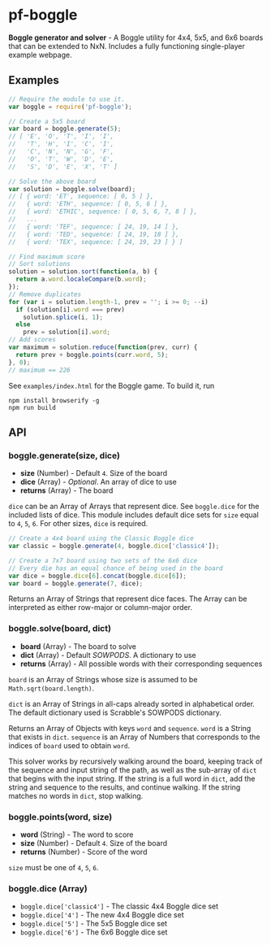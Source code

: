 # pf-boggle

**Boggle generator and solver** - A Boggle utility for 4x4, 5x5, and 6x6 boards that can be extended to NxN. Includes a fully functioning single-player example webpage.

## Examples

```javascript
// Require the module to use it.
var boggle = require('pf-boggle');

// Create a 5x5 board
var board = boggle.generate(5);
// [ 'E', 'O', 'T', 'I', 'I',
//   'T', 'H', 'I', 'C', 'I',
//   'C', 'N', 'N', 'G', 'F',
//   'O', 'T', 'W', 'D', 'E',
//   'S', 'D', 'E', 'X', 'T' ]

// Solve the above board
var solution = boggle.solve(board);
// [ { word: 'ET', sequence: [ 0, 5 ] },
//   { word: 'ETH', sequence: [ 0, 5, 6 ] },
//   { word: 'ETHIC', sequence: [ 0, 5, 6, 7, 8 ] },
//   ...
//   { word: 'TEF', sequence: [ 24, 19, 14 ] },
//   { word: 'TED', sequence: [ 24, 19, 18 ] },
//   { word: 'TEX', sequence: [ 24, 19, 23 ] } ]

// Find maximum score
// Sort solutions
solution = solution.sort(function(a, b) {
  return a.word.localeCompare(b.word);
});
// Remove duplicates
for (var i = solution.length-1, prev = ''; i >= 0; --i)
  if (solution[i].word === prev)
    solution.splice(i, 1);
  else
    prev = solution[i].word;
// Add scores
var maximum = solution.reduce(function(prev, curr) {
  return prev + boggle.points(curr.word, 5);
}, 0);
// maximum == 226
```

See `examples/index.html` for the Boggle game. To build it, run
```
npm install browserify -g
npm run build
```

## API

### boggle.generate(size, dice)

 * **size** (Number) - Default `4`. Size of the board
 * **dice** (Array) - *Optional*. An array of dice to use
 * **returns** (Array) - The board

`dice` can be an Array of Arrays that represent dice. See `boggle.dice` for the included lists of dice. This module includes default dice sets for `size` equal to `4`, `5`, `6`. For other sizes, `dice` is required.

```javascript
// Create a 4x4 board using the Classic Boggle dice
var classic = boggle.generate(4, boggle.dice['classic4']);

// Create a 7x7 board using two sets of the 6x6 dice
// Every die has an equal chance of being used in the board
var dice = boggle.dice[6].concat(boggle.dice[6]);
var board = boggle.generate(7, dice);
```

Returns an Array of Strings that represent dice faces. The Array can be interpreted as either row-major or column-major order.

### boggle.solve(board, dict)

 * **board** (Array) - The board to solve
 * **dict** (Array) - Default *SOWPODS*. A dictionary to use
 * **returns** (Array) - All possible words with their corresponding sequences

`board` is an Array of Strings whose size is assumed to be `Math.sqrt(board.length)`.

`dict` is an Array of Strings in all-caps already sorted in alphabetical order. The default dictionary used is Scrabble's SOWPODS dictionary.

Returns an Array of Objects with keys `word` and `sequence`. `word` is a String that exists in `dict`. `sequence` is an Array of Numbers that corresponds to the indices of `board` used to obtain `word`.

This solver works by recursively walking around the board, keeping track of the sequence and input string of the path, as well as the sub-array of `dict` that begins with the input string. If the string is a full word in `dict`, add the string and sequence to the results, and continue walking. If the string matches no words in `dict`, stop walking.

### boggle.points(word, size)

 * **word** (String) - The word to score
 * **size** (Number) - Default `4`. Size of the board
 * **returns** (Number) - Score of the word

`size` must be one of `4`, `5`, `6`.

### boggle.dice (Array)

 * `boggle.dice['classic4']` - The classic 4x4 Boggle dice set
 * `boggle.dice['4']` - The new 4x4 Boggle dice set
 * `boggle.dice['5']` - The 5x5 Boggle dice set
 * `boggle.dice['6']` - The 6x6 Boggle dice set
